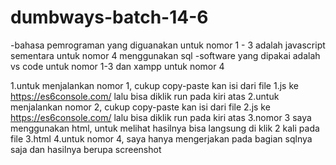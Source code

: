 # dumbways-batch-14-6

-bahasa pemrograman yang diguanakan untuk nomor 1 - 3 adalah javascript sementara untuk nomor 4 menggunakan sql
-software yang dipakai adalah vs code untuk nomor 1-3 dan xampp untuk nomor 4

1.untuk menjalankan nomor 1, cukup copy-paste kan isi dari file 1.js ke https://es6console.com/ lalu bisa diklik run pada kiri atas
2.untuk menjalankan nomor 2, cukup copy-paste kan isi dari file 2.js ke https://es6console.com/ lalu bisa diklik run pada kiri atas
3.nomor 3 saya menggunakan html, untuk melihat hasilnya bisa langsung di klik 2 kali pada file 3.html
4.untuk nomor 4, saya hanya mengerjakan pada bagian sqlnya saja dan hasilnya berupa screenshot
